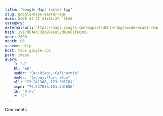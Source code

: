 ```yaml
---
title: "Google Maps Easter Egg"
slug: google-maps-easter-egg
date: 2008-06-25 01:10:27 -0500
category: 
external-url: https://maps.google.com/maps?f=d&hl=en&geocode=&saddr=San%2BDiego%2C%2BCalifornia&daddr=Sydney%2C%2BAustralia&sll=23.241346%2C-123.925781&sspn=70.527083%2C151.347656&ie=UTF8&z=2
hash: 1917d0f4d73de9796952d82681f60369
year: 2008
month: 06
scheme: https
host: maps.google.com
path: /maps
query:
    f: "d"
    hl: "en"
    saddr: "San+Diego,+California"
    daddr: "Sydney,+Australia"
    sll: "23.241346,-123.925781"
    sspn: "70.527083,151.347656"
    ie: "UTF8"
    z: "2"
---
```


Comments
